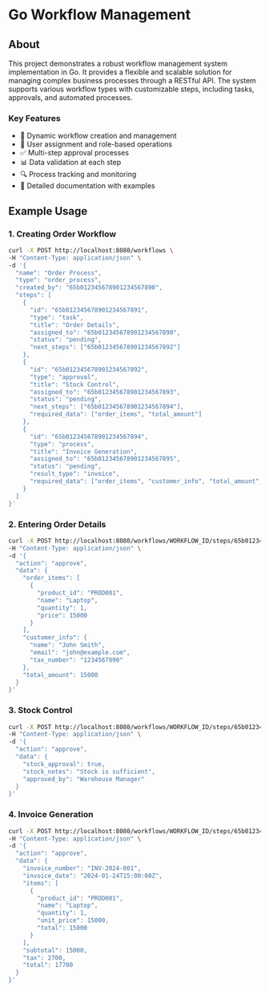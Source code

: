 # Go Workflow Management

## About

This project demonstrates a robust workflow management system implementation in Go. It provides a flexible and scalable solution for managing complex business processes through a RESTful API. The system supports various workflow types with customizable steps, including tasks, approvals, and automated processes.

### Key Features
- 🔄 Dynamic workflow creation and management
- 👥 User assignment and role-based operations
- ✅ Multi-step approval processes
- 📊 Data validation at each step
- 🔍 Process tracking and monitoring
- 📝 Detailed documentation with examples

## Example Usage

### 1. Creating Order Workflow

```bash
curl -X POST http://localhost:8080/workflows \
-H "Content-Type: application/json" \
-d '{
  "name": "Order Process",
  "type": "order_process",
  "created_by": "65b012345678901234567890",
  "steps": [
    {
      "id": "65b012345678901234567891",
      "type": "task",
      "title": "Order Details",
      "assigned_to": "65b012345678901234567890",
      "status": "pending",
      "next_steps": ["65b012345678901234567892"]
    },
    {
      "id": "65b012345678901234567892",
      "type": "approval",
      "title": "Stock Control",
      "assigned_to": "65b012345678901234567893",
      "status": "pending",
      "next_steps": ["65b012345678901234567894"],
      "required_data": ["order_items", "total_amount"]
    },
    {
      "id": "65b012345678901234567894",
      "type": "process",
      "title": "Invoice Generation",
      "assigned_to": "65b012345678901234567895",
      "status": "pending",
      "result_type": "invoice",
      "required_data": ["order_items", "customer_info", "total_amount", "stock_approval"]
    }
  ]
}'
```

### 2. Entering Order Details

```bash
curl -X POST http://localhost:8080/workflows/WORKFLOW_ID/steps/65b012345678901234567891/process \
-H "Content-Type: application/json" \
-d '{
  "action": "approve",
  "data": {
    "order_items": [
      {
        "product_id": "PROD001",
        "name": "Laptop",
        "quantity": 1,
        "price": 15000
      }
    ],
    "customer_info": {
      "name": "John Smith",
      "email": "john@example.com",
      "tax_number": "1234567890"
    },
    "total_amount": 15000
  }
}'
```

### 3. Stock Control

```bash
curl -X POST http://localhost:8080/workflows/WORKFLOW_ID/steps/65b012345678901234567892/process \
-H "Content-Type: application/json" \
-d '{
  "action": "approve",
  "data": {
    "stock_approval": true,
    "stock_notes": "Stock is sufficient",
    "approved_by": "Warehouse Manager"
  }
}'
```

### 4. Invoice Generation

```bash
curl -X POST http://localhost:8080/workflows/WORKFLOW_ID/steps/65b012345678901234567894/process \
-H "Content-Type: application/json" \
-d '{
  "action": "approve",
  "data": {
    "invoice_number": "INV-2024-001",
    "invoice_date": "2024-01-24T15:00:00Z",
    "items": [
      {
        "product_id": "PROD001",
        "name": "Laptop",
        "quantity": 1,
        "unit_price": 15000,
        "total": 15000
      }
    ],
    "subtotal": 15000,
    "tax": 2700,
    "total": 17700
  }
}'
```
